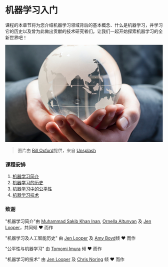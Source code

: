 # 机器学习入门

课程的本章节将为您介绍机器学习领域背后的基本概念、什么是机器学习，并学习它的历史以及曾为此做出贡献的技术研究者们。让我们一起开始探索机器学习的全新世界吧！

![globe](images/globe.jpg)
> 图片由 <a href="https://unsplash.com/@bill_oxford?utm_source=unsplash&utm_medium=referral&utm_content=creditCopyText">Bill Oxford</a>提供，来自 <a href="https://unsplash.com/s/photos/globe?utm_source=unsplash&utm_medium=referral&utm_content=creditCopyText">Unsplash</a>
  
### 课程安排

1. [机器学习简介](1-intro-to-ML/README.md)
1. [机器学习的历史](2-history-of-ML/README.md)
1. [机器学习中的公平性](3-fairness/README.md)
1. [机器学习技术](4-techniques-of-ML/README.md)
### 致谢

"机器学习简介"由 [Muhammad Sakib Khan Inan](https://twitter.com/Sakibinan), [Ornella Altunyan](https://twitter.com/ornelladotcom) 及 [Jen Looper](https://twitter.com/jenlooper)，共同倾 ♥️ 而作

"机器学习及人工智能历史" 由 [Jen Looper](https://twitter.com/jenlooper) 及 [Amy Boyd](https://twitter.com/AmyKateNicho)倾 ♥️ 而作

"公平性与机器学习" 由 [Tomomi Imura](https://twitter.com/girliemac) 倾 ♥️ 而作 

"机器学习的技术" 由 [Jen Looper](https://twitter.com/jenlooper) 及 [Chris Noring](https://twitter.com/softchris) 倾 ♥️ 而作
